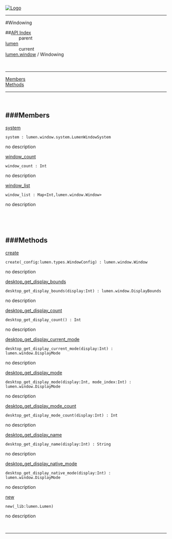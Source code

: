 
[![Logo](../../../images/logo.png)](../../../index.html)

---

#Windowing


##[API Index](../../../api/index.html#lumen.window)   
&emsp;&emsp;&emsp;parent    
[lumen](../)     
&emsp;&emsp;&emsp;current    
[lumen.window](./) / Windowing

<br/>

---


[Members](#Members)   
[Methods](#Methods)   


---

&nbsp;   

<a class="lift" name="Members" ></a>
###Members   
---
<a class="lift" name="system" href="#system">system</a>



`system : lumen.window.system.LumenWindowSystem`

<span class="small_desc_flat"> no description </span>   

<a class="lift" name="window_count" href="#window_count">window_count</a>



`window_count : Int`

<span class="small_desc_flat"> no description </span>   

<a class="lift" name="window_list" href="#window_list">window_list</a>



`window_list : Map<Int,lumen.window.Window>`

<span class="small_desc_flat"> no description </span>   

&nbsp;   

&nbsp;   

<a class="lift" name="Methods" ></a>
###Methods   
---
<a class="lift" name="create" href="#create">create</a>



`create(_config:lumen.types.WindowConfig) : lumen.window.Window`

<span class="small_desc_flat"> no description </span>   

<a class="lift" name="desktop_get_display_bounds" href="#desktop_get_display_bounds">desktop_get_display_bounds</a>



`desktop_get_display_bounds(display:Int) : lumen.window.DisplayBounds`

<span class="small_desc_flat"> no description </span>   

<a class="lift" name="desktop_get_display_count" href="#desktop_get_display_count">desktop_get_display_count</a>



`desktop_get_display_count() : Int`

<span class="small_desc_flat"> no description </span>   

<a class="lift" name="desktop_get_display_current_mode" href="#desktop_get_display_current_mode">desktop_get_display_current_mode</a>



`desktop_get_display_current_mode(display:Int) : lumen.window.DisplayMode`

<span class="small_desc_flat"> no description </span>   

<a class="lift" name="desktop_get_display_mode" href="#desktop_get_display_mode">desktop_get_display_mode</a>



`desktop_get_display_mode(display:Int, mode_index:Int) : lumen.window.DisplayMode`

<span class="small_desc_flat"> no description </span>   

<a class="lift" name="desktop_get_display_mode_count" href="#desktop_get_display_mode_count">desktop_get_display_mode_count</a>



`desktop_get_display_mode_count(display:Int) : Int`

<span class="small_desc_flat"> no description </span>   

<a class="lift" name="desktop_get_display_name" href="#desktop_get_display_name">desktop_get_display_name</a>



`desktop_get_display_name(display:Int) : String`

<span class="small_desc_flat"> no description </span>   

<a class="lift" name="desktop_get_display_native_mode" href="#desktop_get_display_native_mode">desktop_get_display_native_mode</a>



`desktop_get_display_native_mode(display:Int) : lumen.window.DisplayMode`

<span class="small_desc_flat"> no description </span>   

<a class="lift" name="new" href="#new">new</a>



`new(_lib:lumen.Lumen) `

<span class="small_desc_flat"> no description </span>   



&nbsp;
&nbsp;
&nbsp;

---  


&nbsp;   
&nbsp;   